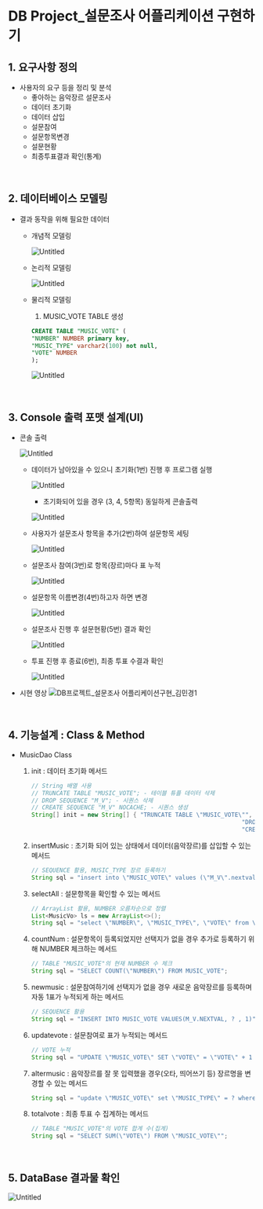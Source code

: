 # DB Project_설문조사 어플리케이션 구현하기
## 1. 요구사항 정의
- 사용자의 요구 등을 정리 및 분석
    - 좋아하는 음악장르 설문조사
    - 데이터 초기화
    - 데이터 삽입
    - 설문참여
    - 설문항목변경
    - 설문현황
    - 최종투표결과 확인(통계)

<br/>

## 2. 데이터베이스 모델링
- 결과 동작을 위해 필요한 데이터
    - 개념적 모델링
        
        ![Untitled](./img/Untitled.png)
        
    - 논리적 모델링
    
        ![Untitled](./img/Untitled%201.png)
    
    - 물리적 모델링
        1. MUSIC_VOTE TABLE 생성
        
        ```sql
        CREATE TABLE "MUSIC_VOTE" (
        "NUMBER" NUMBER primary key,
        "MUSIC_TYPE" varchar2(100) not null,
        "VOTE" NUMBER
        );
        ```
        
        ![Untitled](./img/Untitled%202.png)
        
<br/>

## 3. Console 출력 포맷 설계(UI)
- 콘솔 출력
    
    ![Untitled](./img/Untitled%203.png)
    
    - 데이터가 남아있을 수 있으니 초기화(1번) 진행 후 프로그램 실행
        
        ![Untitled](./img/Untitled%204.png)
        
        - 초기화되어 있을 경우 (3, 4, 5항목) 동일하게 콘솔출력
        
        ![Untitled](./img/Untitled%205.png)
        
    - 사용자가 설문조사 항목을 추가(2번)하여 설문항목 세팅
        
        ![Untitled](./img/Untitled%206.png)
        
    - 설문조사 참여(3번)로 항목(장르)마다 표 누적
        
        ![Untitled](./img/Untitled%207.png)
        
    - 설문항목 이름변경(4번)하고자 하면 변경
        
        ![Untitled](./img/Untitled%208.png)
        
    - 설문조사 진행 후 설문현황(5번) 결과 확인
        
        ![Untitled](./img/Untitled%209.png)
        
    - 투표 진행 후 종료(6번), 최종 투표 수결과 확인
        
        ![Untitled](./img/Untitled%2010.png)
- 시현 영상
    ![DB프로젝트_설문조사 어플리케이션구현_김민경1](https://user-images.githubusercontent.com/104549777/168001382-47609fc5-6b86-4a5e-98dc-c19d512ae9fb.gif)

<br/>

## 4. 기능설계 : Class & Method
- MusicDao Class
    1. init : 데이터 초기화 메서드
        
        ```java
        // String 배열 사용
        // TRUNCATE TABLE "MUSIC_VOTE"; - 테이블 튜플 데이터 삭제
        // DROP SEQUENCE "M_V"; - 시퀀스 삭제
        // CREATE SEQUENCE "M_V" NOCACHE; - 시퀀스 생성
        String[] init = new String[] { "TRUNCATE TABLE \"MUSIC_VOTE\"",
        															"DROP SEQUENCE \"M_V\"",
        															"CREATE SEQUENCE \"M_V\" NOCACHE" };
        ```
        
    2. insertMusic : 초기화 되어 있는 상태에서 데이터(음악장르)를 삽입할 수 있는 메서드
        
        ```java
        // SEQUENCE 활용, MUSIC_TYPE 장르 등록하기
        String sql = "insert into \"MUSIC_VOTE\" values (\"M_V\".nextval, ?, 0)";
        ```
        
    3. selectAll : 설문항목을 확인할 수 있는 메서드
        
        ```java
        // ArrayList 활용, NUMBER 오름차순으로 정렬
        List<MusicVo> ls = new ArrayList<>();
        String sql = "select \"NUMBER\", \"MUSIC_TYPE\", \"VOTE\" from \"MUSIC_VOTE\" order by \"NUMBER\" ASC";
        ```
        
    4. countNum : 설문항목이 등록되었지만 선택지가 없을 경우 추가로 등록하기 위해 NUMBER 체크하는 메서드
        
        ```java
        // TABLE "MUSIC_VOTE"의 현재 NUMBER 수 체크
        String sql = "SELECT COUNT(\"NUMBER\") FROM MUSIC_VOTE";
        ```
        
    5. newmusic : 설문참여하기에 선택지가 없을 경우 새로운 음악장르를 등록하며 자동 1표가 누적되게 하는 메서드
        
        ```java
        // SEQUENCE 활용
        String sql = "INSERT INTO MUSIC_VOTE VALUES(M_V.NEXTVAL, ? , 1)";
        ```
        
    6. updatevote : 설문참여로 표가 누적되는 메서드
        
        ```java
        // VOTE 누적
        String sql = "UPDATE \"MUSIC_VOTE\" SET \"VOTE\" = \"VOTE\" + 1 WHERE \"NUMBER\" = ?";
        ```
        
    7. altermusic : 음악장르를 잘 못 입력했을 경우(오타, 띄어쓰기 등) 장르명을 변경할 수 있는 메서드
        
        ```java
        String sql = "update \"MUSIC_VOTE\" set \"MUSIC_TYPE\" = ? where \"NUMBER\" = ?";
        ```
        
    8. totalvote : 최종 투표 수 집계하는 메서드
        
        ```java
        // TABLE "MUSIC_VOTE"의 VOTE 합계 수(집계)
        String sql = "SELECT SUM(\"VOTE\") FROM \"MUSIC_VOTE\"";
        ```
        
 <br/>   

## 5. DataBase 결과물 확인

![Untitled](./img/Untitled%2011.png)